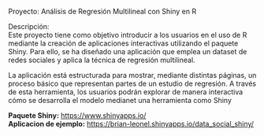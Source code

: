 Proyecto: Análisis de Regresión Multilineal con Shiny en R

Descripción:  
Este proyecto tiene como objetivo introducir a los usuarios en el uso de R mediante la creación de aplicaciones interactivas utilizando el paquete Shiny. Para ello, se ha diseñado una aplicación que emplea un dataset de redes sociales y aplica la técnica de regresión multilineal.

La aplicación está estructurada para mostrar, mediante distintas páginas, un proceso básico que representan partes de un estudio de regresión. A través de esta herramienta, los usuarios podrán explorar de manera interactiva cómo se desarrolla el modelo medianet una herramienta como Shiny

**Paquete Shiny:** https://www.shinyapps.io/  
**Aplicacion de ejemplo:** https://brian-leonel.shinyapps.io/data_social_shiny/  
